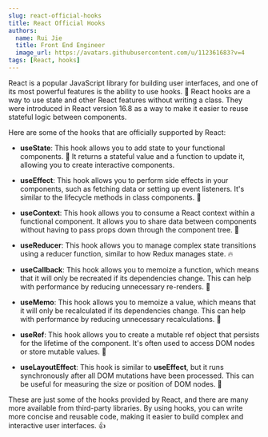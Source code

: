 ```yaml
---
slug: react-official-hooks
title: React Official Hooks
authors:
  name: Rui Jie
  title: Front End Engineer
  image_url: https://avatars.githubusercontent.com/u/112361683?v=4
tags: [React, hooks]
---
```


React is a popular JavaScript library for building user interfaces, and one of its most powerful features is the ability to use hooks. 🎣 React hooks are a way to use state and other React features without writing a class. They were introduced in React version 16.8 as a way to make it easier to reuse stateful logic between components.

Here are some of the hooks that are officially supported by React:

- **useState**: This hook allows you to add state to your functional components. 🎉 It returns a stateful value and a function to update it, allowing you to create interactive components.

- **useEffect**: This hook allows you to perform side effects in your components, such as fetching data or setting up event listeners. It's similar to the lifecycle methods in class components. 🌟

- **useContext**: This hook allows you to consume a React context within a functional component. It allows you to share data between components without having to pass props down through the component tree. 🌳

- **useReducer**: This hook allows you to manage complex state transitions using a reducer function, similar to how Redux manages state. 🔥

- **useCallback**: This hook allows you to memoize a function, which means that it will only be recreated if its dependencies change. This can help with performance by reducing unnecessary re-renders. 🚀

- **useMemo**: This hook allows you to memoize a value, which means that it will only be recalculated if its dependencies change. This can help with performance by reducing unnecessary recalculations. 🤖

- **useRef**: This hook allows you to create a mutable ref object that persists for the lifetime of the component. It's often used to access DOM nodes or store mutable values. 💎

- **useLayoutEffect**: This hook is similar to **useEffect**, but it runs synchronously after all DOM mutations have been processed. This can be useful for measuring the size or position of DOM nodes. 📐

These are just some of the hooks provided by React, and there are many more available from third-party libraries. By using hooks, you can write more concise and reusable code, making it easier to build complex and interactive user interfaces. 👍